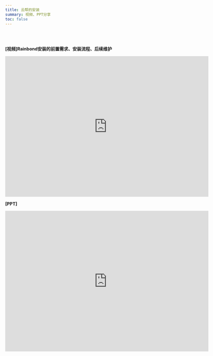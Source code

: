 ```yaml
---
title: 云帮的安装
summary: 视频、PPT分享
toc: false
---
```

<br/>
<br/>


**[视频]Rainbond安装的前置需求、安装流程、后续维护**

<iframe height=450 width=650 src='http://player.youku.com/embed/XMzM1NTQ0ODg1Mg==' frameborder=0 'allowfullscreen'></iframe>

**[PPT]**

<embed width="650" height="450" fullscreen="yes" src="http://grstatic.oss-cn-shanghai.aliyuncs.com/images/acp/docs/video/rainbond_install.pdf">


